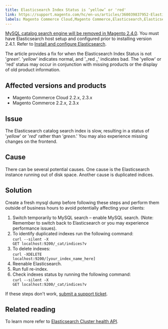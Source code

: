 ```yaml
---
title: Elasticsearch Index Status is ‘yellow’ or 'red'
link: https://support.magento.com/hc/en-us/articles/360039837952-Elasticsearch-Index-Status-is-yellow-or-red-
labels: Magento Commerce Cloud,Magento Commerce,Elasticsearch,Elasticsearch Index Status,yellow,red,2.3.x,2.2.x,how to
---
```


<p class="warning"><a href="https://support.magento.com/hc/en-us/articles/360043144271-MySQL-catalog-search-engine-will-be-removed-in-all-versions-of-Magento-2-4-0">MySQL catalog search engine will be removed in Magento 2.4.0</a>. You must have Elasticsearch host setup and configured prior to installing version 2.4.1. Refer to <a href="https://devdocs.magento.com/guides/v2.3/config-guide/elasticsearch/es-overview.html">Install and configure Elasticsearch</a>.</p>

The article provides a fix for when the Elasticsearch Index Status is not '_green_'. '_yellow_' indicates normal, and '_red _' indicates bad. The 'yellow' or 'red' status may occur in conjunction with missing products or the display of old product information. 

## Affected versions and products

* Magento Commerce Cloud 2.2.x, 2.3.x
* Magento Commerce 2.2.x, 2.3.x

## Issue

The Elasticsearch catalog search index is slow, resulting in a status of '_yellow_' or '_red_' rather than ‘_green_.' You may also experience missing changes on the frontend.

## Cause

There can be several potential causes. One cause is the Elasticsearch instance running out of disk space. Another cause is duplicated indices.

## Solution

Create a fresh mysql dump before following these steps and perform them outside of business hours to avoid potentially affecting your clients:

1. Switch temporarily to MySQL search – enable MySQL search. (Note: Remember to switch back to Elasticsearch or you may experience performance issues).
1. To identify duplicated indexes run the following command:  
     <code class="language-clike" style="white-space: pre;">curl --silent -X GET localhost:9200/\_cat/indices?v</code>
1. To delete indexes:  
     <code class="language-clike" style="white-space: pre;">curl -XDELETE localhost:9200/\[your\_index\_name\_here\]</code>
1. Reenable Elasticsearch.
1. Run full re-index.
1. Check indexes status by running the following command:  
     <code class="language-clike" style="white-space: pre;">curl --silent -X GET localhost:9200/\_cat/indices?v </code>

If these steps don't work, [submit a support ticket](https://support.magento.com/hc/en-us/articles/360019088251).

## Related reading

To learn more refer to [Elasticsearch Cluster health API](https://www.elastic.co/guide/en/elasticsearch/reference/current/cluster-health.html).